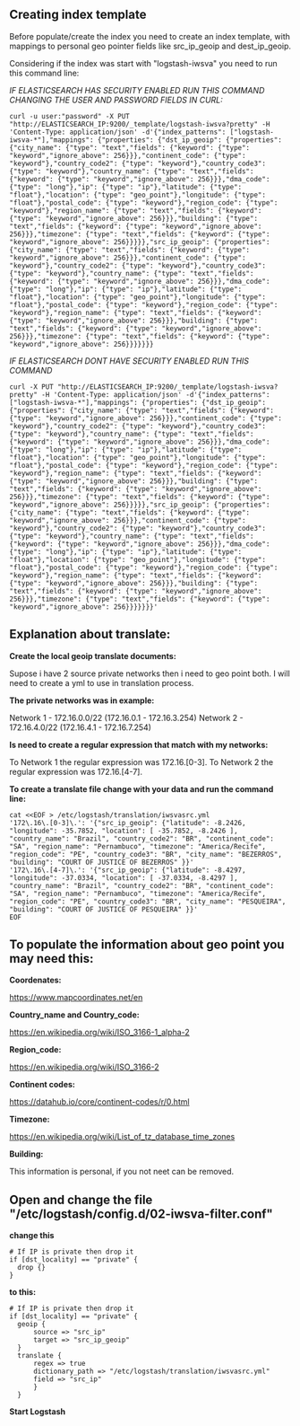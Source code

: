 ## Creating index template

Before populate/create the index you need to create an index template, with mappings to personal geo pointer fields like src_ip_geoip and dest_ip_geoip.

Considering if the index was start with "logstash-iwsva" you need to run this command line:

*IF ELASTICSEARCH HAS SECURITY ENABLED RUN THIS COMMAND CHANGING THE USER AND PASSWORD FIELDS IN CURL:*

    curl -u user:"password" -X PUT "http://ELASTICSEARCH_IP:9200/_template/logstash-iwsva?pretty" -H 'Content-Type: application/json' -d'{"index_patterns": ["logstash-iwsva-*"],"mappings": {"properties": {"dst_ip_geoip": {"properties": {"city_name": {"type": "text","fields": {"keyword": {"type": "keyword","ignore_above": 256}}},"continent_code": {"type": "keyword"},"country_code2": {"type": "keyword"},"country_code3": {"type": "keyword"},"country_name": {"type": "text","fields": {"keyword": {"type": "keyword","ignore_above": 256}}},"dma_code": {"type": "long"},"ip": {"type": "ip"},"latitude": {"type": "float"},"location": {"type": "geo_point"},"longitude": {"type": "float"},"postal_code": {"type": "keyword"},"region_code": {"type": "keyword"},"region_name": {"type": "text","fields": {"keyword": {"type": "keyword","ignore_above": 256}}},"building": {"type": "text","fields": {"keyword": {"type": "keyword","ignore_above": 256}}},"timezone": {"type": "text","fields": {"keyword": {"type": "keyword","ignore_above": 256}}}}},"src_ip_geoip": {"properties": {"city_name": {"type": "text","fields": {"keyword": {"type": "keyword","ignore_above": 256}}},"continent_code": {"type": "keyword"},"country_code2": {"type": "keyword"},"country_code3": {"type": "keyword"},"country_name": {"type": "text","fields": {"keyword": {"type": "keyword","ignore_above": 256}}},"dma_code": {"type": "long"},"ip": {"type": "ip"},"latitude": {"type": "float"},"location": {"type": "geo_point"},"longitude": {"type": "float"},"postal_code": {"type": "keyword"},"region_code": {"type": "keyword"},"region_name": {"type": "text","fields": {"keyword": {"type": "keyword","ignore_above": 256}}},"building": {"type": "text","fields": {"keyword": {"type": "keyword","ignore_above": 256}}},"timezone": {"type": "text","fields": {"keyword": {"type": "keyword","ignore_above": 256}}}}}}}
    
  *IF ELASTICSEARCH DONT HAVE SECURITY ENABLED RUN THIS COMMAND*

    curl -X PUT "http://ELASTICSEARCH_IP:9200/_template/logstash-iwsva?pretty" -H 'Content-Type: application/json' -d'{"index_patterns": ["logstash-iwsva-*"],"mappings": {"properties": {"dst_ip_geoip": {"properties": {"city_name": {"type": "text","fields": {"keyword": {"type": "keyword","ignore_above": 256}}},"continent_code": {"type": "keyword"},"country_code2": {"type": "keyword"},"country_code3": {"type": "keyword"},"country_name": {"type": "text","fields": {"keyword": {"type": "keyword","ignore_above": 256}}},"dma_code": {"type": "long"},"ip": {"type": "ip"},"latitude": {"type": "float"},"location": {"type": "geo_point"},"longitude": {"type": "float"},"postal_code": {"type": "keyword"},"region_code": {"type": "keyword"},"region_name": {"type": "text","fields": {"keyword": {"type": "keyword","ignore_above": 256}}},"building": {"type": "text","fields": {"keyword": {"type": "keyword","ignore_above": 256}}},"timezone": {"type": "text","fields": {"keyword": {"type": "keyword","ignore_above": 256}}}}},"src_ip_geoip": {"properties": {"city_name": {"type": "text","fields": {"keyword": {"type": "keyword","ignore_above": 256}}},"continent_code": {"type": "keyword"},"country_code2": {"type": "keyword"},"country_code3": {"type": "keyword"},"country_name": {"type": "text","fields": {"keyword": {"type": "keyword","ignore_above": 256}}},"dma_code": {"type": "long"},"ip": {"type": "ip"},"latitude": {"type": "float"},"location": {"type": "geo_point"},"longitude": {"type": "float"},"postal_code": {"type": "keyword"},"region_code": {"type": "keyword"},"region_name": {"type": "text","fields": {"keyword": {"type": "keyword","ignore_above": 256}}},"building": {"type": "text","fields": {"keyword": {"type": "keyword","ignore_above": 256}}},"timezone": {"type": "text","fields": {"keyword": {"type": "keyword","ignore_above": 256}}}}}}}'

## Explanation about translate:
**Create the local geoip translate documents:**

Supose i have 2 source private networks then i need to geo point both. I will need to create a yml to use in translation process.

**The private networks was in example:**

Network 1 - 172.16.0.0/22 (172.16.0.1 - 172.16.3.254)
Network 2 - 172.16.4.0/22 (172.16.4.1 - 172.16.7.254)

**Is need to create a regular expression that match with my networks:**

To Network 1 the regular expression was 172\.16\.[0-3]\.
To Network 2 the regular expression was 172\.16\.[4-7]\.

**To create a translate file change with your data and run the command line:**

    cat <<EOF > /etc/logstash/translation/iwsvasrc.yml
    '172\.16\.[0-3]\.': '{"src_ip_geoip": {"latitude": -8.2426, "longitude": -35.7852, "location": [ -35.7852, -8.2426 ], "country_name": "Brazil", "country_code2": "BR", "continent_code": "SA", "region_name": "Pernambuco", "timezone": "America/Recife", "region_code": "PE", "country_code3": "BR", "city_name": "BEZERROS", "building": "COURT OF JUSTICE OF BEZERROS" }}'
    '172\.16\.[4-7]\.': '{"src_ip_geoip": {"latitude": -8.4297, "longitude": -37.0334, "location": [ -37.0334, -8.4297 ], "country_name": "Brazil", "country_code2": "BR", "continent_code": "SA", "region_name": "Pernambuco", "timezone": "America/Recife", "region_code": "PE", "country_code3": "BR", "city_name": "PESQUEIRA", "building": "COURT OF JUSTICE OF PESQUEIRA" }}'
    EOF

## To populate the information about geo point you may need this:

**Coordenates:**

https://www.mapcoordinates.net/en

**Country_name and Country_code:**

https://en.wikipedia.org/wiki/ISO_3166-1_alpha-2

**Region_code:**

https://en.wikipedia.org/wiki/ISO_3166-2

**Continent codes:**

https://datahub.io/core/continent-codes/r/0.html

**Timezone:**

https://en.wikipedia.org/wiki/List_of_tz_database_time_zones

**Building:**

This information is personal, if you not neet can be removed.


## Open and change the file "/etc/logstash/config.d/02-iwsva-filter.conf"
**change this**

    # If IP is private then drop it
    if [dst_locality] == "private" {
      drop {}
    }

**to this:**

    # If IP is private then drop it
    if [dst_locality] == "private" {
      geoip {
	      source => "src_ip"
	      target => "src_ip_geoip"
      }
      translate {
          regex => true
          dictionary_path => "/etc/logstash/translation/iwsvasrc.yml"
          field => "src_ip"
          }
      }
  
  **Start Logstash**
